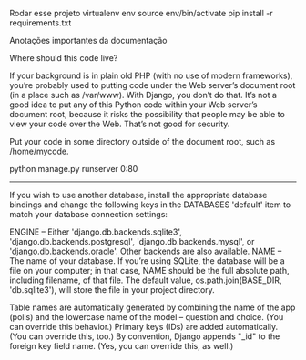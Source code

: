 Rodar esse projeto
virtualenv env
source env/bin/activate
pip install -r requirements.txt 

Anotações importantes da documentação

Where should this code live?

If your background is in plain old PHP (with no use of modern frameworks), you’re probably used to putting code under the Web server’s document root (in a place such as /var/www). With Django, you don’t do that. It’s not a good idea to put any of this Python code within your Web server’s document root, because it risks the possibility that people may be able to view your code over the Web. That’s not good for security.

Put your code in some directory outside of the document root, such as /home/mycode.

python manage.py runserver 0:80



_____
If you wish to use another database, install the appropriate database bindings and change the following keys in the DATABASES 'default' item to match your database connection settings:

ENGINE – Either 'django.db.backends.sqlite3', 'django.db.backends.postgresql', 'django.db.backends.mysql', or 'django.db.backends.oracle'. Other backends are also available.
NAME – The name of your database. If you’re using SQLite, the database will be a file on your computer; in that case, NAME should be the full absolute path, including filename, of that file. The default value, os.path.join(BASE_DIR, 'db.sqlite3'), will store the file in your project directory.


Table names are automatically generated by combining the name of the app (polls) and the lowercase name of the model – question and choice. (You can override this behavior.)
Primary keys (IDs) are added automatically. (You can override this, too.)
By convention, Django appends "_id" to the foreign key field name. (Yes, you can override this, as well.)